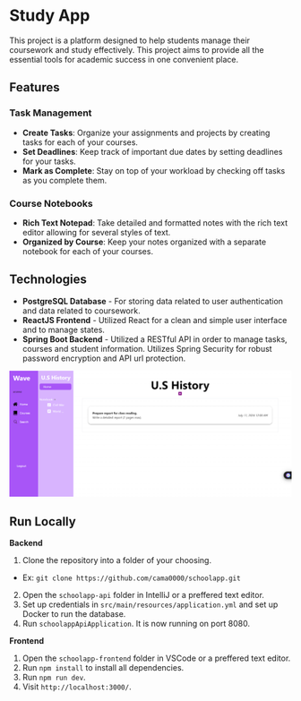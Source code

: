 
# Study App

This project is a platform designed to help students manage their coursework and study effectively. This project aims to provide all the essential tools for academic success in one convenient place.

## Features

### Task Management
- **Create Tasks**: Organize your assignments and projects by creating tasks for each of your courses.
- **Set Deadlines**: Keep track of important due dates by setting deadlines for your tasks.
- **Mark as Complete**: Stay on top of your workload by checking off tasks as you complete them.

### Course Notebooks
- **Rich Text Notepad**: Take detailed and formatted notes with the rich text editor allowing for several styles of text.
- **Organized by Course**: Keep your notes organized with a separate notebook for each of your courses.

## Technologies
- **PostgreSQL Database** - For storing data related to user authentication and data related to coursework.
- **ReactJS Frontend** - Utilized React for a clean and simple user interface and to manage states.
- **Spring Boot Backend** - Utilized a RESTful API in order to manage tasks, courses and student information. Utilizes Spring Security for robust password encryption and API url protection.

<img width="1301" alt="Course Page" src="https://github.com/cama0000/schoolapp/blob/main/schoolapp-frontend/public/assets/images/studyApp.png">

## Run Locally

**Backend**
1. Clone the repository into a folder of your choosing. 
- Ex: `git clone https://github.com/cama0000/schoolapp.git`
2. Open the `schoolapp-api` folder in IntelliJ or a preffered text editor.
3. Set up credentials in `src/main/resources/application.yml` and set up Docker to run the database.
4. Run `schoolappApiApplication`. It is now running on port 8080.

**Frontend**
1. Open the `schoolapp-frontend` folder in VSCode or a preffered text editor.
2. Run `npm install` to install all dependencies.
3. Run `npm run dev`.
4. Visit `http://localhost:3000/`.
